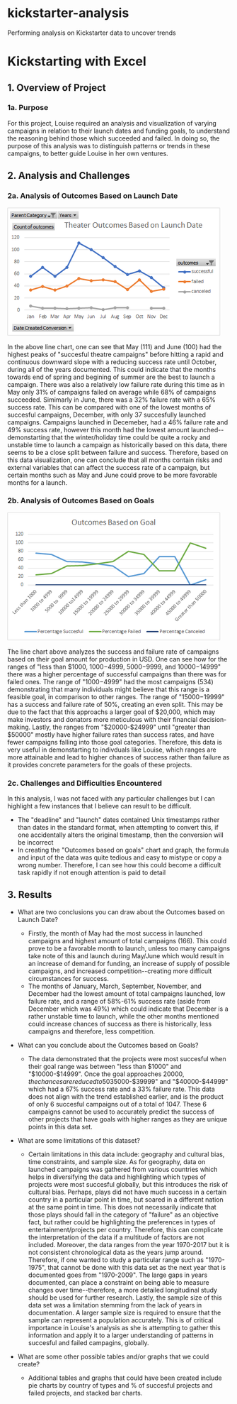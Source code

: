 # kickstarter-analysis
Performing analysis on Kickstarter data to uncover trends
# Kickstarting with Excel

## 1. Overview of Project
   ### 1a. Purpose
   For this project, Louise required an analysis and visualization of varying campaigns in relation to their launch dates and funding goals, to understand the reasoning behind those which succeeded and failed. In doing so, the purpose of this analysis was to distinguish patterns or trends in these campaigns, to better guide Louise in her own ventures. 

## 2. Analysis and Challenges

### 2a. Analysis of Outcomes Based on Launch Date

<img src="https://github.com/leilacf/kickstarter-analysis/blob/main/Theater_Outcomes_vs_Launch.png">

   In the above line chart, one can see that May (111) and June (100) had the highest peaks of "succesful theatre campaigns" before hitting a rapid and continuous downward slope with a reducing success rate until October, during all of the years documented. This could indicate that the months towards end of spring and begining of summer are the best to launch a campaign. There was also a relatively low failure rate during this time as in May only 31% of campaigns failed on average while 68% of campaigns succeeded. Simimarly in June, there was a 32% failure rate with a 65% success rate. This can be compared with one of the lowest months of succesful campaigns, December, with only 37 succesfully launched campaigns. Campaigns launched in Decemeber, had a 46% failure rate and 49% success rate, however this month had the lowest amount launched--demonstarting that the winter/holiday time could be quite a rocky and unstable time to launch a campaign as historically based on this data, there seems to be a close split between failure and success. Therefore, based on this data visualization, one can conclude that all months contain risks and external variables that can affect the success rate of a campaign, but certain months such as May and June could prove to be more favorable months for a launch. 
          

### 2b. Analysis of Outcomes Based on Goals

<img src="https://github.com/leilacf/kickstarter-analysis/blob/main/Outcomes_vs_Goals.png">

   The line chart above analyzes the success and failure rate of campaigns based on their goal amount for production in USD. One can see how for the ranges of "less than $1000, $1000-$4999, $5000-$9999, and $10000-$14999" there was a higher percentage of successful campaigns than there was for failed ones. The range of "$1000-$4999" had the most campaigns (534) demonstrating that many individuals might believe that this range is a feasible goal, in comparison to other ranges. The range of "$15000-$19999" has a success and failure rate of 50%, creating an even split. This may be due to the fact that this approachs a larger goal of $20,000, which may make investors and donators more meticulous with their financial decision-making. Lastly, the ranges from "$20000-$24999" until "greater than $50000" mostly have higher failure rates than success rates, and have fewer campaigns falling into those goal categories. Therefore, this data is very useful in demonstarting to indivduals like Louise, which ranges are more attainable and lead to higher chances of success rather than failure as it provides concrete parameters for the goals of these projects.

### 2c. Challenges and Difficulties Encountered

   In this analysis, I was not faced with any particular challenges but I can highlight a few instances that I believe can result to be difficult. 
   - The "deadline" and "launch" dates contained Unix timestamps rather than dates in the standard format, when attempting to convert this, if one accidentally alters the original timestamp, then the conversion will be incorrect
   - In creating the "Outcomes based on goals" chart and graph, the formula and input of the data was quite tedious and easy to mistype or copy a wrong number. Therefore, I can see how this could become a difficult task rapidly if not enough attention is paid to detail

## 3. Results

- What are two conclusions you can draw about the Outcomes based on Launch Date?
  - Firstly, the month of May had the most success in launched campaigns and highest amount of total campaigns (166). This could prove to be a favorable month to launch, unless too many campaigns take note of this and launch during May/June which would result in an increase of demand for funding, an increase of supply of possible campaigns, and increased competition--creating more difficult circumstances for success.
  - The months of January, March, September, November, and December had the lowest amount of total campaigns launched, low failure rate, and a range of 58%-61% success rate (aside from December which was 49%) which could indicate that December is a rather unstable time to launch, while the other months mentioned could increase chances of success as there is historically, less campaigns and therefore, less competition. 

- What can you conclude about the Outcomes based on Goals?
   - The data demonstrated that the projects were most succesful when their goal range was between "less than $1000" and "$10000-$14999". Once the goal approaches $20000, the chances are reduced to 50% success and failure as this data point could mark the beggining of what is viewed as too high of a goal. From this range onwards, most campaigns fail in reaching their goal rather than succeed. Lastly, there were two outlier categories, "$35000-$39999" and "$40000-$44999" which had a 67% success rate and a 33% failure rate. This data does not align with the trend established earlier, and is the product of only 6 succesful campaigns out of a total of 1047. These 6 campaigns cannot be used to accurately predict the success of other projects that have goals with higher ranges as they are unique points in this data set.

- What are some limitations of this dataset?
   - Certain limitations in this data include: geography and cultural bias, time constraints, and sample size. As for geography, data on launched campaigns was gathered from various countries which helps in diversifying the data and highlighting which types of projects were most succesful globally, but this introduces the risk of cultural bias. Perhaps, plays did not have much success in a certain country in a particular point in time, but soared in a different nation at the same point in time. This does not necessarily indicate that those plays should fall in the category of "failure" as an objective fact, but rather could be highlighting the preferences in types of entertainment/projects per country. Therefore, this can complicate the interpretation of the data if a multitude of factors are not included. Moreover, the data ranges from the year 1970-2017 but it is not consistent chronological data as the years jump around. Therefore, if one wanted to study a particular range such as "1970-1975", that cannot be done with this data set as the next year that is documented goes from "1970-2009". The large gaps in years documented, can place a constraint on being able to measure changes over time--therefore, a more detailed longitudinal study should be used for further research. Lastly, the sample size of this data set was a limitation stemming from the lack of years in documentation. A larger sample size is required to ensure that the sample can represent a population accurately. This is of critical importance in Louise's analysis as she is attempting to gather this information and apply it to a larger understanding of patterns in succesful and failed campagins, globally.

- What are some other possible tables and/or graphs that we could create?
   - Additional tables and graphs that could have been created include pie charts by country of types and % of succesful projects and failed projects, and stacked bar charts.
